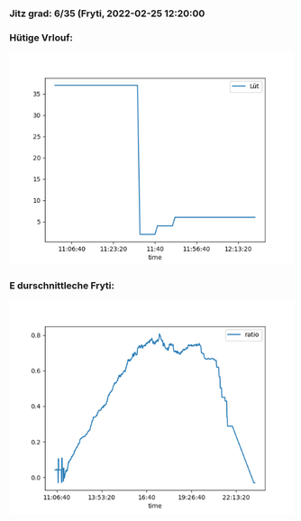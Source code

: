 ### Jitz grad: 6/35 (Fryti, 2022-02-25 12:20:00

### Hütige Vrlouf:
![Graph](Today.png)

### E durschnittleche Fryti:
![Graph](Fryti.png)